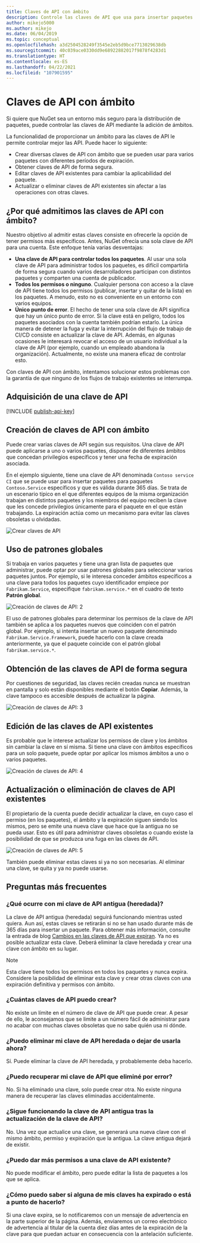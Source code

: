 ```yaml
---
title: Claves de API con ámbito
description: Controle las claves de API que usa para insertar paquetes.
author: mikejo5000
ms.author: mikejo
ms.date: 06/04/2019
ms.topic: conceptual
ms.openlocfilehash: a3d2504528249f3545e2eb5d9bce7713029638db
ms.sourcegitcommit: 40c039ace0330dd9e68922882017f9878f4283d1
ms.translationtype: HT
ms.contentlocale: es-ES
ms.lasthandoff: 04/22/2021
ms.locfileid: "107901595"
---
```

# <a name="scoped-api-keys"></a>Claves de API con ámbito

Si quiere que NuGet sea un entorno más seguro para la distribución de paquetes, puede controlar las claves de API mediante la adición de ámbitos.

La funcionalidad de proporcionar un ámbito para las claves de API le permite controlar mejor las API. Puede hacer lo siguiente:

- Crear diversas claves de API con ámbito que se pueden usar para varios paquetes con diferentes períodos de expiración.
- Obtener claves de API de forma segura.
- Editar claves de API existentes para cambiar la aplicabilidad del paquete.
- Actualizar o eliminar claves de API existentes sin afectar a las operaciones con otras claves.

## <a name="why-do-we-support-scoped-api-keys"></a>¿Por qué admitimos las claves de API con ámbito?

Nuestro objetivo al admitir estas claves consiste en ofrecerle la opción de tener permisos más específicos. Antes, NuGet ofrecía una sola clave de API para una cuenta. Este enfoque tenía varias desventajas:

- **Una clave de API para controlar todos los paquetes**. Al usar una sola clave de API para administrar todos los paquetes, es difícil compartirla de forma segura cuando varios desarrolladores participan con distintos paquetes y comparten una cuenta de publicador.
- **Todos los permisos o ninguno**. Cualquier persona con acceso a la clave de API tiene todos los permisos (publicar, insertar y quitar de la lista) en los paquetes. A menudo, esto no es conveniente en un entorno con varios equipos.
- **Único punto de error**. El hecho de tener una sola clave de API significa que hay un único punto de error. Si la clave está en peligro, todos los paquetes asociados con la cuenta también podrían estarlo. La única manera de detener la fuga y evitar la interrupción del flujo de trabajo de CI/CD consiste en actualizar la clave de API. Además, en algunas ocasiones le interesará revocar el acceso de un usuario individual a la clave de API (por ejemplo, cuando un empleado abandona la organización). Actualmente, no existe una manera eficaz de controlar esto.

Con claves de API con ámbito, intentamos solucionar estos problemas con la garantía de que ninguno de los flujos de trabajo existentes se interrumpa.

## <a name="acquire-an-api-key"></a>Adquisición de una clave de API

[!INCLUDE [publish-api-key](../quickstart/includes/publish-api-key.md)]

## <a name="create-scoped-api-keys"></a>Creación de claves de API con ámbito

Puede crear varias claves de API según sus requisitos. Una clave de API puede aplicarse a uno o varios paquetes, disponer de diferentes ámbitos que concedan privilegios específicos y tener una fecha de expiración asociada.

En el ejemplo siguiente, tiene una clave de API denominada `Contoso service CI` que se puede usar para insertar paquetes para paquetes `Contoso.Service` específicos y que es válida durante 365 días. Se trata de un escenario típico en el que diferentes equipos de la misma organización trabajan en distintos paquetes y los miembros del equipo reciben la clave que les concede privilegios únicamente para el paquete en el que están trabajando. La expiración actúa como un mecanismo para evitar las claves obsoletas u olvidadas.

![Crear claves de API](media/scoped-api-keys-create-new.png)

## <a name="use-glob-patterns"></a>Uso de patrones globales

Si trabaja en varios paquetes y tiene una gran lista de paquetes que administrar, puede optar por usar patrones globales para seleccionar varios paquetes juntos. Por ejemplo, si le interesa conceder ámbitos específicos a una clave para todos los paquetes cuyo identificador empiece por `Fabrikam.Service`, especifique `fabrikam.service.*` en el cuadro de texto **Patrón global**.

![Creación de claves de API: 2](media/scoped-api-keys-glob-pattern.png)

El uso de patrones globales para determinar los permisos de la clave de API también se aplica a los paquetes nuevos que coinciden con el patrón global. Por ejemplo, si intenta insertar un nuevo paquete denominado `Fabrikam.Service.Framework`, puede hacerlo con la clave creada anteriormente, ya que el paquete coincide con el patrón global `fabrikam.service.*`.

## <a name="obtain-api-keys-securely"></a>Obtención de las claves de API de forma segura

Por cuestiones de seguridad, las claves recién creadas nunca se muestran en pantalla y solo están disponibles mediante el botón **Copiar**. Además, la clave tampoco es accesible después de actualizar la página.

![Creación de claves de API: 3](media/scoped-api-keys-obtain-keys.png)

## <a name="edit-existing-api-keys"></a>Edición de las claves de API existentes

Es probable que le interese actualizar los permisos de clave y los ámbitos sin cambiar la clave en sí misma. Si tiene una clave con ámbitos específicos para un solo paquete, puede optar por aplicar los mismos ámbitos a uno o varios paquetes.

![Creación de claves de API: 4](media/scoped-api-keys-edit.png)

## <a name="refresh-or-delete-existing-api-keys"></a>Actualización o eliminación de claves de API existentes

El propietario de la cuenta puede decidir actualizar la clave, en cuyo caso el permiso (en los paquetes), el ámbito y la expiración siguen siendo los mismos, pero se emite una nueva clave que hace que la antigua no se pueda usar. Esto es útil para administrar claves obsoletas o cuando existe la posibilidad de que se produzca una fuga en las claves de API.

![Creación de claves de API: 5](media/scoped-api-keys-refresh.png)

También puede eliminar estas claves si ya no son necesarias. Al eliminar una clave, se quita y ya no puede usarse.

## <a name="faqs"></a>Preguntas más frecuentes

### <a name="what-happens-to-my-old-legacy-api-key"></a>¿Qué ocurre con mi clave de API antigua (heredada)?

La clave de API antigua (heredada) seguirá funcionando mientras usted quiera. Aun así, estas claves se retirarán si no se han usado durante más de 365 días para insertar un paquete. Para obtener más información, consulte la entrada de blog [Cambios en las claves de API que expiran](https://blog.nuget.org/20160825/Changes-to-Expiring-API-Keys.html). Ya no es posible actualizar esta clave. Deberá eliminar la clave heredada y crear una clave con ámbito en su lugar.

> [!NOTE]
> Esta clave tiene todos los permisos en todos los paquetes y nunca expira. Considere la posibilidad de eliminar esta clave y crear otras claves con una expiración definitiva y permisos con ámbito.

### <a name="how-many-api-keys-can-i-create"></a>¿Cuántas claves de API puedo crear?

No existe un límite en el número de clave de API que puede crear. A pesar de ello, le aconsejamos que se limite a un número fácil de administrar para no acabar con muchas claves obsoletas que no sabe quién usa ni dónde.

### <a name="can-i-delete-my-legacy-api-key-or-discontinue-using-now"></a>¿Puedo eliminar mi clave de API heredada o dejar de usarla ahora?

Sí. Puede eliminar la clave de API heredada, y probablemente deba hacerlo.

### <a name="can-i-get-back-my-api-key-that-i-deleted-by-mistake"></a>¿Puedo recuperar mi clave de API que eliminé por error?

No. Si ha eliminado una clave, solo puede crear otra. No existe ninguna manera de recuperar las claves eliminadas accidentalmente.

### <a name="does-the-old-api-key-continue-to-work-upon-api-key-refresh"></a>¿Sigue funcionando la clave de API antigua tras la actualización de la clave de API?

No. Una vez que actualice una clave, se generará una nueva clave con el mismo ámbito, permiso y expiración que la antigua. La clave antigua dejará de existir.

### <a name="can-i-give-more-permissions-to-an-existing-api-key"></a>¿Puedo dar más permisos a una clave de API existente?

No puede modificar el ámbito, pero puede editar la lista de paquetes a los que se aplica.

### <a name="how-do-i-know-if-any-of-my-keys-expired-or-are-getting-expired"></a>¿Cómo puedo saber si alguna de mis claves ha expirado o está a punto de hacerlo?

Si una clave expira, se lo notificaremos con un mensaje de advertencia en la parte superior de la página. Además, enviaremos un correo electrónico de advertencia al titular de la cuenta diez días antes de la expiración de la clave para que puedan actuar en consecuencia con la antelación suficiente.